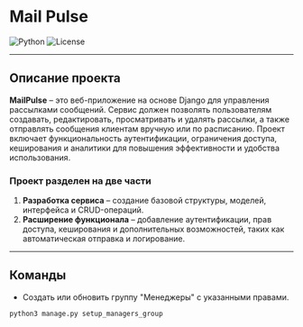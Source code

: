 # Mail Pulse

![Python](https://img.shields.io/badge/python-3.11%2B-blue.svg)
![License](https://img.shields.io/badge/license-MIT-green.svg)

---

## Описание проекта

**MailPulse** – это веб-приложение на основе Django для управления рассылками сообщений. Сервис должен позволять
пользователям создавать, редактировать, просматривать и удалять рассылки, а также отправлять сообщения клиентам вручную
или по расписанию. Проект включает функциональность аутентификации, ограничения доступа, кеширования и аналитики для
повышения эффективности и удобства использования.

### Проект разделен на две части

1. **Разработка сервиса** – создание базовой структуры, моделей, интерфейса и CRUD-операций.
2. **Расширение функционала** – добавление аутентификации, прав доступа, кеширования и дополнительных возможностей,
   таких как автоматическая отправка и логирование.

---

## Команды

- Создать или обновить группу "Менеджеры" с указанными правами.

```bash
python3 manage.py setup_managers_group
```

